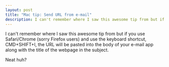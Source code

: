 ```yaml
---
layout: post
title: "Mac tip: Send URL from e-mail"
description: I can't remember where I saw this awesome tip from but if you use Safari/Chrome (sorry Firefox users) and use the keyboard shortcut, CMD+SHIFT+I, the  URL will be pasted into the body of your e-mail app along with the title of the webpage in the subject.
---
```


I can't remember where I saw this awesome tip from but if you use Safari/Chrome (sorry Firefox users) and use the keyboard shortcut, CMD+SHIFT+I, the  URL will be pasted into the body of your e-mail app along with the title of the webpage in the subject.

Neat huh?